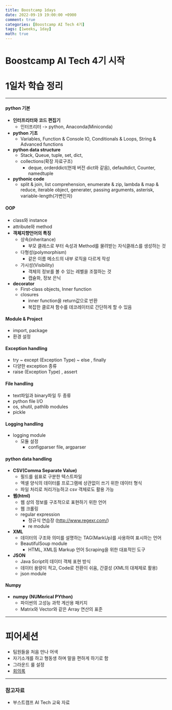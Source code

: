 ```yaml
---
title: Boostcamp 1days
date: 2022-09-19 19:00:00 +0900
comment: true
categories: [Boostcamp AI Tech 4기]
tags: [1weeks, 1day]
math: true
---
```

<h1 data-toc-skip> Boostcamp AI Tech 4기 시작 </h1>

# 1일차 학습 정리
---
#### python 기본
- **인터프리터와 코드 편집기**
  - 인터프리터 -> python, Anaconda(Miniconda)
- **python 기초**
  - Variables, Function & Console IO, Conditionals & Loops, String & Advanced functions
- **python data structure**
  - Stack, Queue, tuple, set, dict, 
  - collections(확장 자료구조)
    - deque, orderddict(현재 버전 dict와 같음), defaultdict, Counter, namedtuple
- **pythonic code**
  - split & join, list comprehension, enumerate & zip, lambda & map & reduce, iterable object, generater, passing arguments, asterisk, variable-length(가변인자)


#### OOP
- class와 instance
- attribute와 method
- **객체지향언어의 특징**
  - 상속(inheritance)
    - 부모 클래스로 부터 속성과 Method를 물려받는 자식클래스를 생성하는 것
  - 다형성(polymorphism)
    - 같은 이름 메소드의 내부 로직을 다르게 작성
  - 가시성(Visibility)
    - 객체의 정보를 볼 수 있는 레벨을 조절하는 것
    - 캡슐화, 정보 은닉
- **decorator**
  - First-class objects, Inner function
  - closures
    - inner function을 return값으로 반환
    - 복잡한 클로져 함수를 데코레이터로 간단하게 할 수 있음

#### Module & Project
- import, package
- 환경 설정

#### Exception handling
- try ~ except (Exception Type) ~ else , finally
- 다양한 exception 종류
- raise (Exception Type) , assert

#### File handling
- text파일과 binary파일 두 종류
- python file I/O
- os, shutil, pathlib modules
- pickle

#### Logging handling
- logging module
  - 모듈 설정
    - configparser file, argparser
#### python data handling
- **CSV(Comma Separate Value)**
  - 필드를 쉼표로 구분한 텍스트파일
  - 엑셀 양식의 데이터를 프로그램에 상관없이 쓰기 위한 데이터 형식
  - 파일 처리로 처리가능하고 csv 객체로도 활용 가능
- **웹(html)**
  - 웹 상의 정보를 구조적으로 표현하기 위한 언어
  - 웹 크롤링
  - regular expression
    - 정규식 연습장 (http://www.regexr.com/)
    - re module
- **XML**
  - 데이터의 구조와 의미를 설명하는 TAG(MarkUp)를 사용하여 표시하는 언어
  - BeautifulSoup module
     - HTML, XML등 Markup 언어 Scraping을 위한 대표적인 도구
- **JSON**
  - Java Script의 데이터 객체 표현 방식
  - 데이터 용량이 적고, Code로 전환이 쉬움, 간결성 (XML의 대체제로 활용)
  - json module

#### Numpy
- **numpy (NUMerical PYthon)**
  - 파이썬의 고성능 과학 계산용 패키지
  - Matrix와 Vector와 같은 Array 연산의 표준


---
# 피어세션
- 팀원들을 처음 만나 어색
- 자기소개를 하고 형동생 하며 말을 편하게 하기로 함
- 그라운드 룰 설정
- [회의록](https://night-eustoma-5f3.notion.site/9-19-12311df8d25d4fccb4afec32da1c5ef2)

---
### 참고자료
- 부스트캠프 AI Tech 교육 자료